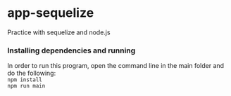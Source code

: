 # app-sequelize
Practice with sequelize and node.js

### Installing dependencies and running
In order to run this program, open the command line in the main folder and do the following: <br>
`npm install`<br>
`npm run main`
